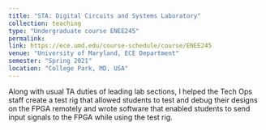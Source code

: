 ```yaml
---
title: "STA: Digital Circuits and Systems Laboratory"
collection: teaching
type: "Undergraduate course ENEE245"
permalink:
link: https://ece.umd.edu/course-schedule/course/ENEE245
venue: "University of Maryland, ECE Department"
semester: "Spring 2021"
location: "College Park, MD, USA"
---
```


Along with usual TA duties of leading lab sections, I helped the Tech Ops staff create a test rig that allowed students to test and debug their designs on the FPGA remotely and wrote software that enabled students to send input signals to the FPGA while using the test rig. 